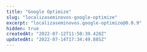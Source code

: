 ```yaml
---
title: "Google Optimize"
slug: "localizaseminovos-google-optimize"
excerpt: "localizaseminovos.google-optimize@0.0.9"
hidden: true
createdAt: "2022-07-12T11:50:39.428Z"
updatedAt: "2022-07-14T17:34:49.885Z"
---
```


